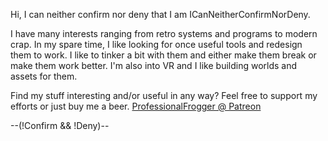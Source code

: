 Hi, I can neither confirm nor deny that I am ICanNeitherConfirmNorDeny.

I have many interests ranging from retro systems and programs to modern crap.
In my spare time, I like looking for once useful tools and redesign them to work.
I like to tinker a bit with them and either make them break or make them work better.
I'm also into VR and I like building worlds and assets for them.

Find my stuff interesting and/or useful in any way? Feel free to support my efforts or
just buy me a beer.
<a href="https://www.patreon.com/profile/creators?u=20692823">ProfessionalFrogger @ Patreon</a>

--(!Confirm && !Deny)--

